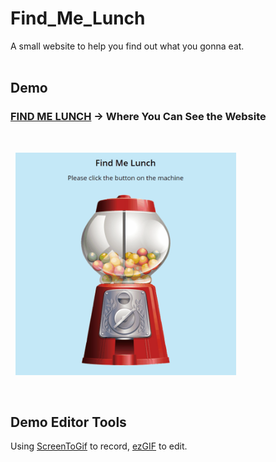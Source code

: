 # Find_Me_Lunch

A small website to help you find out what you gonna eat.
<br/>
<br/>

## Demo

### **[FIND ME LUNCH](https://yschen25.github.io/Find_Me_Lunch/) -> Where You Can See the Website**
<br/>

<p align="enter">
   <img src="Find_Me_Lunch.gif" alt="Find_Me_Lunch" title="Find_Me_Lunch" width="70%">
</p>
<br/>

## Demo Editor Tools
Using [ScreenToGif](http://www.screentogif.com/) to record, [ezGIF](https://ezgif.com/) to edit.

